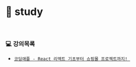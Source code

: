 # 🥑 study

<br>

### :computer: 강의목록
  - [`코딩애플 - React 리액트 기초부터 쇼핑몰 프로젝트까지! `](https://codingapple.com/course/react-basic/)

